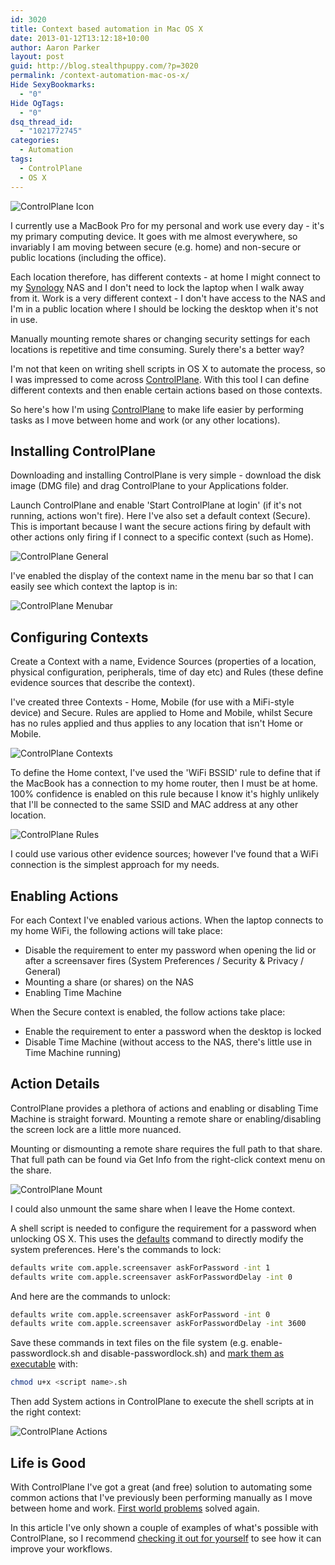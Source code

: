 ```yaml
---
id: 3020
title: Context based automation in Mac OS X
date: 2013-01-12T13:12:18+10:00
author: Aaron Parker
layout: post
guid: http://blog.stealthpuppy.com/?p=3020
permalink: /context-automation-mac-os-x/
Hide SexyBookmarks:
  - "0"
Hide OgTags:
  - "0"
dsq_thread_id:
  - "1021772745"
categories:
  - Automation
tags:
  - ControlPlane
  - OS X
---
```

![ControlPlane Icon]({{site.baseurl}}/media/2013/01/controlplane.png)

I currently use a MacBook Pro for my personal and work use every day - it's my primary computing device. It goes with me almost everywhere, so invariably I am moving between secure (e.g. home) and non-secure or public locations (including the office).

Each location therefore, has different contexts - at home I might connect to my [Synology](http://www.synology.com/) NAS and I don't need to lock the laptop when I walk away from it. Work is a very different context - I don't have access to the NAS and I'm in a public location where I should be locking the desktop when it's not in use.

Manually mounting remote shares or changing security settings for each locations is repetitive and time consuming. Surely there's a better way?

I'm not that keen on writing shell scripts in OS X to automate the process, so I was impressed to come across [ControlPlane](http://www.controlplaneapp.com/). With this tool I can define different contexts and then enable certain actions based on those contexts.

So here's how I'm using [ControlPlane](http://www.controlplaneapp.com/about/) to make life easier by performing tasks as I move between home and work (or any other locations).

## Installing ControlPlane

Downloading and installing ControlPlane is very simple - download the disk image (DMG file) and drag ControlPlane to your Applications folder.

Launch ControlPlane and enable 'Start ControlPlane at login' (if it's not running, actions won't fire). Here I've also set a default context (Secure). This is important because I want the secure actions firing by default with other actions only firing if I connect to a specific context (such as Home).

![ControlPlane General]({{site.baseurl}}/media/2013/01/ControlPlane-General.png)

I've enabled the display of the context name in the menu bar so that I can easily see which context the laptop is in:

![ControlPlane Menubar]({{site.baseurl}}/media/2013/01/ControlPlane-Menubar.png) 

## Configuring Contexts

Create a Context with a name, Evidence Sources (properties of a location, physical configuration, peripherals, time of day etc) and Rules (these define evidence sources that describe the context).

I've created three Contexts - Home, Mobile (for use with a MiFi-style device) and Secure. Rules are applied to Home and Mobile, whilst Secure has no rules applied and thus applies to any location that isn't Home or Mobile.

![ControlPlane Contexts]({{site.baseurl}}/media/2013/01/ControlPlane-Contexts.png) 

To define the Home context, I've used the 'WiFi BSSID' rule to define that if the MacBook has a connection to my home router, then I must be at home. 100% confidence is enabled on this rule because I know it's highly unlikely that I'll be connected to the same SSID and MAC address at any other location.

![ControlPlane Rules]({{site.baseurl}}/media/2013/01/ControlPlane-Rules.png) 

I could use various other evidence sources; however I've found that a WiFi connection is the simplest approach for my needs.

## Enabling Actions

For each Context I've enabled various actions. When the laptop connects to my home WiFi, the following actions will take place:

* Disable the requirement to enter my password when opening the lid or after a screensaver fires (System Preferences / Security & Privacy / General)
* Mounting a share (or shares) on the NAS
* Enabling Time Machine

When the Secure context is enabled, the follow actions take place:

* Enable the requirement to enter a password when the desktop is locked
* Disable Time Machine (without access to the NAS, there's little use in Time Machine running)

## Action Details

ControlPlane provides a plethora of actions and enabling or disabling Time Machine is straight forward. Mounting a remote share or enabling/disabling the screen lock are a little more nuanced.

Mounting or dismounting a remote share requires the full path to that share. That full path can be found via Get Info from the right-click context menu on the share.

![ControlPlane Mount]({{site.baseurl}}/media/2013/01/ControlPlane-Mount.png) 

I could also unmount the same share when I leave the Home context.

A shell script is needed to configure the requirement for a password when unlocking OS X. This uses the [defaults](http://en.wikipedia.org/wiki/Defaults_(software)) command to directly modify the system preferences. Here's the commands to lock:

```bash
defaults write com.apple.screensaver askForPassword -int 1  
defaults write com.apple.screensaver askForPasswordDelay -int 0
```

And here are the commands to unlock:

```bash
defaults write com.apple.screensaver askForPassword -int 0  
defaults write com.apple.screensaver askForPasswordDelay -int 3600
```

Save these commands in text files on the file system (e.g. enable-passwordlock.sh and disable-passwordlock.sh) and [mark them as executable](https://developer.apple.com/library/mac/#documentation/opensource/conceptual/shellscripting/shell_scripts/shell_scripts.html#//apple_ref/doc/uid/TP40004268-CH237-SW3) with:

```bash
chmod u+x <script name>.sh
```

Then add System actions in ControlPlane to execute the shell scripts at in the right context:

![ControlPlane Actions]({{site.baseurl}}/media/2013/01/ControlPlane-Actions.png) 

## Life is Good

With ControlPlane I've got a great (and free) solution to automating some common actions that I've previously been performing manually as I move between home and work. [First world problems](https://twitter.com/search?q=%23firstworldproblems&src=hash) solved again.

In this article I've only shown a couple of examples of what's possible with ControlPlane, so I recommend [checking it out for yourself](http://www.controlplaneapp.com/) to see how it can improve your workflows.
